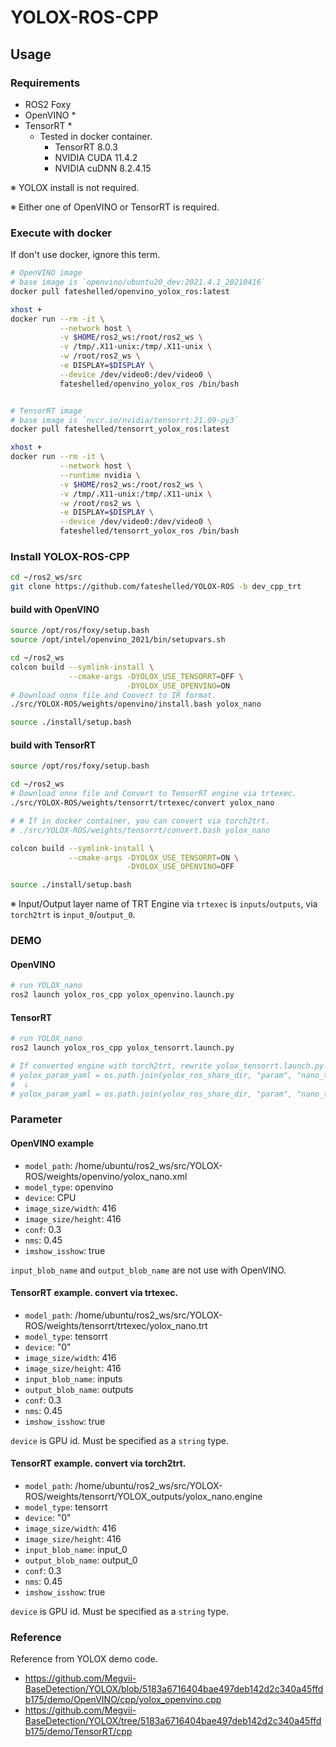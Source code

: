 # YOLOX-ROS-CPP

## Usage

### Requirements
- ROS2 Foxy
- OpenVINO *
- TensorRT *
  - Tested in docker container.
    - TensorRT 8.0.3
    - NVIDIA CUDA 11.4.2
    - NVIDIA cuDNN 8.2.4.15

※ YOLOX install is not required.

※ Either one of OpenVINO or TensorRT is required.


### Execute with docker
If don't use docker, ignore this term.

```bash
# OpenVINO image
# base image is `openvino/ubuntu20_dev:2021.4.1_20210416`
docker pull fateshelled/openvino_yolox_ros:latest

xhost +
docker run --rm -it \
           --network host \
           -v $HOME/ros2_ws:/root/ros2_ws \
           -v /tmp/.X11-unix:/tmp/.X11-unix \
           -w /root/ros2_ws \
           -e DISPLAY=$DISPLAY \
           --device /dev/video0:/dev/video0 \
           fateshelled/openvino_yolox_ros /bin/bash


# TensorRT image
# base image is `nvcr.io/nvidia/tensorrt:21.09-py3`
docker pull fateshelled/tensorrt_yolox_ros:latest

xhost +
docker run --rm -it \
           --network host \
           --runtime nvidia \
           -v $HOME/ros2_ws:/root/ros2_ws \
           -v /tmp/.X11-unix:/tmp/.X11-unix \
           -w /root/ros2_ws \
           -e DISPLAY=$DISPLAY \
           --device /dev/video0:/dev/video0 \
           fateshelled/tensorrt_yolox_ros /bin/bash
```


### Install YOLOX-ROS-CPP
```bash
cd ~/ros2_ws/src
git clone https://github.com/fateshelled/YOLOX-ROS -b dev_cpp_trt
```

#### build with OpenVINO
```bash
source /opt/ros/foxy/setup.bash
source /opt/intel/openvino_2021/bin/setupvars.sh

cd ~/ros2_ws
colcon build --symlink-install \
             --cmake-args -DYOLOX_USE_TENSORRT=OFF \
                          -DYOLOX_USE_OPENVINO=ON
# Download onnx file and Convert to IR format.
./src/YOLOX-ROS/weights/openvino/install.bash yolox_nano

source ./install/setup.bash
```

#### build with TensorRT
```bash
source /opt/ros/foxy/setup.bash

cd ~/ros2_ws
# Download onnx file and Convert to TensorRT engine via trtexec.
./src/YOLOX-ROS/weights/tensorrt/trtexec/convert yolox_nano

# # If in docker container, you can convert via torch2trt.
# ./src/YOLOX-ROS/weights/tensorrt/convert.bash yolox_nano

colcon build --symlink-install \
             --cmake-args -DYOLOX_USE_TENSORRT=ON \
                          -DYOLOX_USE_OPENVINO=OFF

source ./install/setup.bash
```
※ Input/Output layer name of TRT Engine via `trtexec` is `inputs`/`outputs`, via `torch2trt` is `input_0`/`output_0`.

### DEMO
#### OpenVINO
```bash
# run YOLOX_nano
ros2 launch yolox_ros_cpp yolox_openvino.launch.py
```

#### TensorRT
```bash
# run YOLOX_nano
ros2 launch yolox_ros_cpp yolox_tensorrt.launch.py

# If converted engine with torch2trt, rewrite yolox_tensorrt.launch.py.
# yolox_param_yaml = os.path.join(yolox_ros_share_dir, "param", "nano_trtexec.yaml")
#  ↓
# yolox_param_yaml = os.path.join(yolox_ros_share_dir, "param", "nano_torch2trt.yaml")
```

### Parameter
#### OpenVINO example
- `model_path`: /home/ubuntu/ros2_ws/src/YOLOX-ROS/weights/openvino/yolox_nano.xml
- `model_type`: openvino
- `device`: CPU
- `image_size/width`: 416
- `image_size/height`: 416
- `conf`: 0.3
- `nms`: 0.45
- `imshow_isshow`: true

`input_blob_name` and `output_blob_name` are not use with OpenVINO.

#### TensorRT example. convert via trtexec.
- `model_path`: /home/ubuntu/ros2_ws/src/YOLOX-ROS/weights/tensorrt/trtexec/yolox_nano.trt
- `model_type`: tensorrt
- `device`: "0"
- `image_size/width`: 416
- `image_size/height`: 416
- `input_blob_name`: inputs
- `output_blob_name`: outputs
- `conf`: 0.3
- `nms`: 0.45
- `imshow_isshow`: true

`device` is GPU id. Must be specified as a `string` type.

#### TensorRT example. convert via torch2trt.
- `model_path`: /home/ubuntu/ros2_ws/src/YOLOX-ROS/weights/tensorrt/YOLOX_outputs/yolox_nano.engine
- `model_type`: tensorrt
- `device`: "0"
- `image_size/width`: 416
- `image_size/height`: 416
- `input_blob_name`: input_0
- `output_blob_name`: output_0
- `conf`: 0.3
- `nms`: 0.45
- `imshow_isshow`: true

`device` is GPU id. Must be specified as a `string` type.

### Reference
Reference from YOLOX demo code.
- https://github.com/Megvii-BaseDetection/YOLOX/blob/5183a6716404bae497deb142d2c340a45ffdb175/demo/OpenVINO/cpp/yolox_openvino.cpp
- https://github.com/Megvii-BaseDetection/YOLOX/tree/5183a6716404bae497deb142d2c340a45ffdb175/demo/TensorRT/cpp
